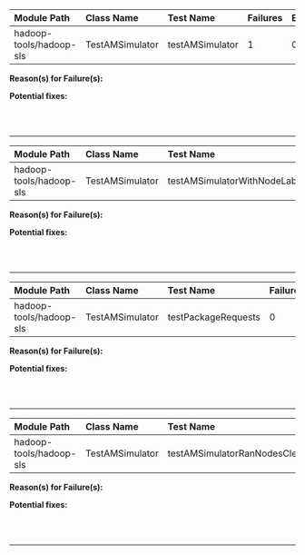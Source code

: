 | Module Path | Class Name | Test Name | Failures | Errors |
| :----------- | :--------- | :-------- | :------- | :----- |
| hadoop-tools/hadoop-sls | TestAMSimulator | testAMSimulator | 1 | 0 |

**Reason(s) for Failure(s):**


**Potential fixes:**









<br><br>
________
| Module Path | Class Name | Test Name | Failures | Errors |
| :----------- | :--------- | :-------- | :------- | :----- |
| hadoop-tools/hadoop-sls | TestAMSimulator | testAMSimulatorWithNodeLabels | 0 | 0 |

**Reason(s) for Failure(s):**


**Potential fixes:**









<br><br>
________
| Module Path | Class Name | Test Name | Failures | Errors |
| :----------- | :--------- | :-------- | :------- | :----- |
| hadoop-tools/hadoop-sls | TestAMSimulator | testPackageRequests | 0 | 0 |

**Reason(s) for Failure(s):**


**Potential fixes:**









<br><br>
________
| Module Path | Class Name | Test Name | Failures | Errors |
| :----------- | :--------- | :-------- | :------- | :----- |
| hadoop-tools/hadoop-sls | TestAMSimulator | testAMSimulatorRanNodesCleared | 0 | 0 |

**Reason(s) for Failure(s):**


**Potential fixes:**









<br><br>
________
